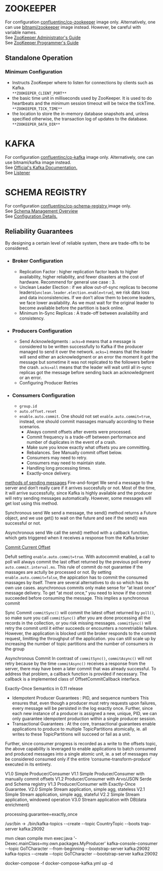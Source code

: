 # ZOOKEEPER 
For configuration <a href='https://hub.docker.com/r/confluentinc/cp-zookeeper'>confluentinc/cp-zookeeper</a> image only. Alternatively, one can use <a href="https://hub.docker.com/r/bitnami/zookeeper/">bitnami/zookeeper</a> image instead. However, be careful with variable names.<br>
See <a href='https://zookeeper.apache.org/doc/r3.3.2/zookeeperAdmin.html#sc_maintenance'>ZooKeeper Administrator's Guide</a> <br>
See <a href='https://zookeeper.apache.org/doc/r3.4.0/zookeeperProgrammers.html'>ZooKeeper Programmer's Guide</a> <br>

## Standalone Operation
### Minimum Configuration
- Instructs ZooKeeper where to listen for connections by clients such as Kafka.<br>
    `**ZOOKEEPER_CLIENT_PORT**`<br>
- the basic time unit in milliseconds used by ZooKeeper. It is used to do heartbeats and the minimum session timeout will be twice the tickTime.<br>
    `**ZOOKEEPER_TICK_TIME**`<br>
- the location to store the in-memory database snapshots and, unless specified otherwise, the transaction log of updates to the database.<br>
    `**ZOOKEEPER_DATA_DIR**`<br>

# KAFKA
For configuration <a href='https://hub.docker.com/r/confluentinc/cp-kafka/'>confluentinc/cp-kafka</a> image only.
Alternatively, one can use <a href="https://hub.docker.com/r/bitnami/kafka/"></a> bitnami/kafka image instead.<br>
See <a href='https://kafka.apache.org/documentation/'>Official's Kafka Documentation.</a><br>
See <a href='https://www.confluent.io/blog/kafka-listeners-explained/'>Listener</a><br>


# SCHEMA REGISTRY
For configuration <a href='https://hub.docker.com/r/confluentinc/cp-schema-registry'>confluentinc/cp-schema-registry
</a> image only.<br>
See <a href='https://docs.confluent.io/platform/current/schema-registry/index.html'>Schema Management Overview</a><br>
See <a href='https://docs.confluent.io/platform/current/schema-registry/installation/config.html#schemaregistry-config'>Configuration Details.</a><br>

## Reliability Guarantees
By designing a certain level of reliable system, there are trade-offs to be considered.

- ### Broker Configuration
    - Replication Factor : higher replication factor leads to higher availability, higher reliability, and fewer disasters at the cost of hardware. Recommend for general use case : 3.
    - Unclean Leader Election : if we allow out-of-sync replicas to become leaders(`unclean.leader.election.enable=true`), we risk data loss and data inconsistencies. If we don’t allow them to become leaders, we face lower availability. As we must wait for the original leader to become available before the partition is back online.
    - Minimum In-Sync Replicas : A trade-off between availability and consistency.
- ### Producers Configuration
    - Send Acknowledgments : `acks=0` means that a message is considered to be written successfully to Kafka if
    the producer managed to send it over the network. `acks=1` means that the leader will send either an acknowledgment or an error the moment it got the message but sometime it was not replicated to the followers before the crash. `acks=all` means that the leader will wait until all in-sync replicas got the message
    before sending back an acknowledgment or an error.
    - Configuring Producer Retries
- ### Consumers Configuration
    - `group.id`
    - `auto.offset.reset`
    - `enable.auto.commit`. One should not set `enable.auto.commit=true`, instead, one should commit massages manually according to these scenarios.
        * Always commit offsets after events were processed.
        * Commit frequency is a trade-off between performance and number of duplicates in the event of a crash.
        * Make sure you know exactly what offsets you are committing.
        * Rebalances. See <a id="commit">Manually commit offset below.</a>
        * Consumers may need to retry.
        * Consumers may need to maintain state.
        * Handling long processing times.
        * Exactly-once delivery.

[methods of sending messages](#send)
Fire-and-forget
We send a message to the server and don’t really care if it arrives succesfully or
not. Most of the time, it will arrive successfully, since Kafka is highly available
and the producer will retry sending messages automatically. However, some messages
will get lost using this method.

Synchronous send
We send a message, the send() method returns a Future object, and we use get()
to wait on the future and see if the send() was successful or not.

Asynchronous send
We call the send() method with a callback function, which gets triggered when it
receives a response from the Kafka broker









[Commit Current Offset](#commit)

Defult setting `enable.auto.commit=true`. With autocommit enabled, a call to poll will always commit the last offset returned by the previous poll every `auto.commit.interval.ms`. This rule of commit do not 
guarantee if the massages are actully be processed or not.
By setting `enable.auto.commit=false`, the appication has to commit the consumed massages by itself. There
are several alternatives to do so which has its own use cases.
asynchronous commits only make sense for “at least once” message delivery. To get “at most once,” you need to know if the commit succeeded before consuming the message. This implies a synchronous commit 

Sync Commit
`commitSync()` will commit the latest offset returned
by `poll()`, so make sure you call `commitSync()` after you are done processing all the
records in the collection, or you risk missing messages. `commitSync()` will retry the commit until it either succeeds or encounters a nonretriable failure. However, the application is blocked until the broker
responds to the commit request, limitting the throughput of the application.
you can still scale up by increasing the number of topic partitions and the number of consumers in the group

Asynchronous Commit
In contrast of `commitSync()`, `commitAsync()` will not retry because by the time `commitAsync()` receives a response from the server, there may have been a later commit that was already successful. To address that problem,
a callback function is provided if necessary. The callback is a implemented class of OffsetCommitCallback interface.



Exactly-Once Semantics in 0.11 release
- Idempotent Producer Guarantees : PID, and sequence numbers
This ensures that, even though a producer must retry requests upon failures, every message will be persisted in the log exactly once. Further, since each new instance of a producer is assigned a new, unique, PID, we can only guarantee idempotent production within a single producer session.
- Transactional Guarantees :
At the core, transactional guarantees enable applications to produce to multiple TopicPartitions atomically, ie. all writes to these TopicPartitions will succeed or fail as a unit. 

Further, since consumer progress is recorded as a write to the offsets topic, the above capability is leveraged to enable applications to batch consumed and produced messages into a single atomic unit, ie. a set of messages may be considered consumed only if the entire ‘consume-transform-produce’ executed in its entirety.

V1.0
Simple Producer/Consumer 
V1.1
Simple Producer/Consumer with manually commit offsets
V1.2
Producer/Consumer with Arvo/JSON Serde and Schema registry
V1.3
Producer/Consumer with Exactly-Once Guarantee.
V2.0
Simple Stream application, simple agg, stateless
V2.1
Simple Stream application, simple agg, stateful
V2.2
Simple Stream application, windowed operation
V3.0
Stream application with DB(data enrichment)


processing.guarantee=exactly_once

/usr/bin ->  ./bin/kafka-topics --create --topic CountryTopic --boots
trap-server kafka:29092

mvn clean compile
mvn exec:java '-Dexec.mainClass=my.own.packages.MyProducer'
kafka-console-consumer --topic GoTCharacter --from-beginning --bootstrap-server kafka:29092
kafka-topics --create --topic GoTCharacter --bootstrap-server kafka:29092

docker-compose -f docker-compose-kafka.yml up -d